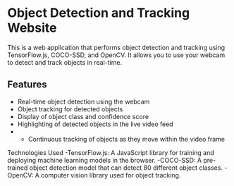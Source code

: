 # Object Detection and Tracking Website

This is a web application that performs object detection and tracking using TensorFlow.js, COCO-SSD, and OpenCV. It allows you to use your webcam to detect and track objects in real-time.

## Features

- Real-time object detection using the webcam
- Object tracking for detected objects
- Display of object class and confidence score
- Highlighting of detected objects in the live video feed
- - Continuous tracking of objects as they move within the video frame


Technologies Used
-TensorFlow.js: A JavaScript library for training and deploying machine learning models in the browser.
-COCO-SSD: A pre-trained object detection model that can detect 80 different object classes.
-OpenCV: A computer vision library used for object tracking.

